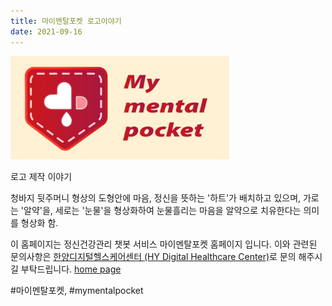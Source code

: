 ```yaml
---
title: 마이멘탈포켓 로고이야기
date: 2021-09-16
---
```


<img src="https://github.com/Rugger12/MyMentalPocket_homepage/blob/master/src/site/images/MyMentalPocket_LOGOb.png?raw=true" width="350">

로고 제작 이야기

청바지 뒷주머니 형상의 도형안에 마음, 정신을 뜻하는 '하트'가 배치하고 있으며, 
가로는 '알약'을, 세로는 '눈물'을 형상화하여 눈물흘리는 마음을 알약으로 치유한다는 의미를 형상화 함.

이 홈페이지는 정신건강관리 챗봇 서비스 마이멘탈포켓 홈페이지 입니다. 이와 관련된 문의사항은 <a href="https://digitalhealthcare.or.kr">한양디지털헬스케어센터 (HY Digital Healthcare Center)</a>로 문의 해주시길 부탁드립니다. [home page](/)

#마이멘탈포켓, #mymentalpocket



